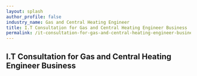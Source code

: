 ```yaml
---
layout: splash 
author_profile: false 
industry_name: Gas and Central Heating Engineer
title: I.T Consultation for Gas and Central Heating Engineer Business
permalink: /it-consultation-for-gas-and-central-heating-engineer-business
---
```


## I.T Consultation for Gas and Central Heating Engineer Business